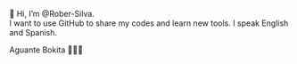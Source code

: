 👋 Hi, I’m @Rober-Silva.  
I want to use GitHub to share my codes and learn new tools. I speak English and Spanish.


Aguante Bokita 💙💛💙


<!---
Rober-Silva/Rober-Silva is a ✨ special ✨ repository because its `README.md` (this file) appears on your GitHub profile.
You can click the Preview link to take a look at your changes.
--->
